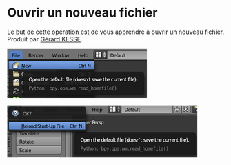 # Ouvrir un nouveau fichier

Le but de cette opération est de vous apprendre à ouvrir un nouveau fichier.  
Produit par 
[Gérard KESSE](https://github.com/gkesse/ "https://github.com/gkesse").

![Ouvrir un fichier](https://raw.githubusercontent.com/gkesse/ReadyBlender/master/Notion/img/Fichier_Ouvrir.png)

![Ouvrir un fichier](https://raw.githubusercontent.com/gkesse/ReadyBlender/master/Notion/img/Fichier_Ouvrir2.png)

